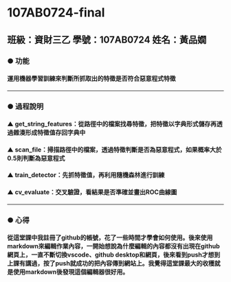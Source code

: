 # 107AB0724-final
## 班級：資財三乙  學號：107AB0724  姓名：黃品嫺
### ● 功能
#### 運用機器學習訓練來判斷所抓取出的特徵是否符合惡意程式特徵
----------------------------------------------------------------------------------------------
### ● 過程說明
#### ▲ get_string_features：從路徑中的檔案找尋特徵，把特徵以字典形式儲存再透過雜湊形成特徵值存回字典中
#### ▲ scan_file：掃描路徑中的檔案，透過特徵判斷是否為惡意程式，如果概率大於0.5則判斷為惡意程式
#### ▲ train_detector：先抓特徵值，再利用隨機森林進行訓練
#### ▲ cv_evaluate：交叉驗證，看結果是否準確並畫出ROC曲線圖
----------------------------------------------------------------------------------------------
### ● 心得
#### 從這堂課中我註冊了github的帳號，花了一些時間才學會如何使用。後來使用markdown來編輯作業內容，一開始想說為什麼編輯的內容都沒有出現在github網頁上，一直不斷切換vscode、github desktop和網頁，後來看到push才想到上課有講過，按了push就成功的把內容傳到網站上。我覺得這堂課最大的收穫就是使用markdown後發現這個編輯器很好用。